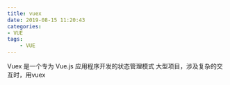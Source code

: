```yaml
---
title: vuex
date: 2019-08-15 11:20:43
categories:
- VUE
tags: 
    - VUE
---
```

Vuex 是一个专为 Vue.js 应用程序开发的状态管理模式
大型项目，涉及复杂的交互时，用vuex